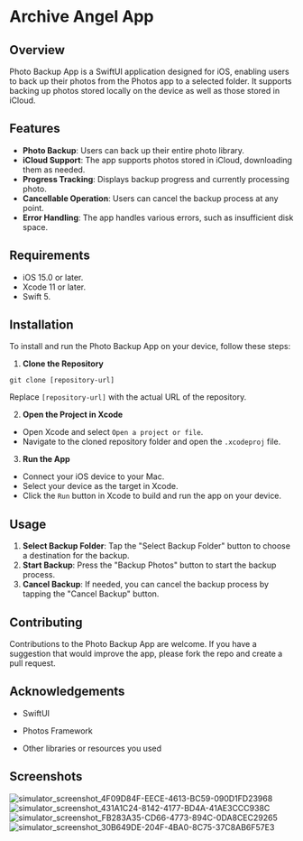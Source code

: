 # Archive Angel App

## Overview
Photo Backup App is a SwiftUI application designed for iOS, enabling users to back up their photos from the Photos app to a selected folder. It supports backing up photos stored locally on the device as well as those stored in iCloud.

## Features
- **Photo Backup**: Users can back up their entire photo library.
- **iCloud Support**: The app supports photos stored in iCloud, downloading them as needed.
- **Progress Tracking**: Displays backup progress and currently processing photo.
- **Cancellable Operation**: Users can cancel the backup process at any point.
- **Error Handling**: The app handles various errors, such as insufficient disk space.

## Requirements
- iOS 15.0 or later.
- Xcode 11 or later.
- Swift 5.

## Installation
To install and run the Photo Backup App on your device, follow these steps:

1. **Clone the Repository**
```
git clone [repository-url]
```
Replace `[repository-url]` with the actual URL of the repository.

2. **Open the Project in Xcode**
- Open Xcode and select `Open a project or file`.
- Navigate to the cloned repository folder and open the `.xcodeproj` file.

3. **Run the App**
- Connect your iOS device to your Mac.
- Select your device as the target in Xcode.
- Click the `Run` button in Xcode to build and run the app on your device.

## Usage
1. **Select Backup Folder**: Tap the "Select Backup Folder" button to choose a destination for the backup.
2. **Start Backup**: Press the "Backup Photos" button to start the backup process.
3. **Cancel Backup**: If needed, you can cancel the backup process by tapping the "Cancel Backup" button.

## Contributing
Contributions to the Photo Backup App are welcome. If you have a suggestion that would improve the app, please fork the repo and create a pull request.

## Acknowledgements
- SwiftUI
- Photos Framework

- Other libraries or resources you used

## Screenshots
![simulator_screenshot_4F09D84F-EECE-4613-BC59-090D1FD23968](https://github.com/kchaitanya863/ArchiveAngel/assets/5352448/3aa4eab6-deec-426e-85ef-9ce60d57b88c)
![simulator_screenshot_431A1C24-8142-4177-BD4A-41AE3CCC938C](https://github.com/kchaitanya863/ArchiveAngel/assets/5352448/9f5cdecb-fcb7-4971-b89d-86668b8adac4)
![simulator_screenshot_FB283A35-CD66-4773-894C-0DA8CEC29265](https://github.com/kchaitanya863/ArchiveAngel/assets/5352448/9611e697-4841-487e-8b46-8aee3373b601)
![simulator_screenshot_30B649DE-204F-4BA0-8C75-37C8AB6F57E3](https://github.com/kchaitanya863/ArchiveAngel/assets/5352448/1a4f898c-546a-4e7b-aa4c-eb734b754f9c)

